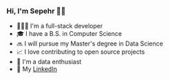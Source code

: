 ### Hi, I'm Sepehr 👋🏼

* 👨🏻‍💻 I'm a full-stack developer
* 🎓 I have a B.S. in Computer Science
* 🔜 I will pursue my Master's degree in Data Science
* 📈 I love contributing to open source projects
* 👀 I'm a data enthusiast 
* 💼 My [LinkedIn](https://www.linkedin.com/in/sepehr-jalali/)

<!---
sepehrjf/sepehrjf is a ✨ special ✨ repository because its `README.md` (this file) appears on your GitHub profile.
You can click the Preview link to take a look at your changes.
--->
